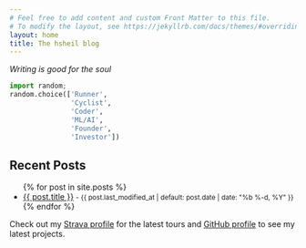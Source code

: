 ```yaml
---
# Feel free to add content and custom Front Matter to this file.
# To modify the layout, see https://jekyllrb.com/docs/themes/#overriding-theme-defaults
layout: home
title: The hsheil blog
---
```


_Writing is good for the soul_

```python
import random; 
random.choice(['Runner',
               'Cyclist',
               'Coder',
               'ML/AI',
               'Founder',
               'Investor'])
```


## Recent Posts

<ul>
  {% for post in site.posts %}
    <li>
      <a href="{{ post.url }}">{{ post.title }}</a>
      <small> - {{ post.last_modified_at | default: post.date | date: "%b %-d, %Y" }}</small>
    </li>
  {% endfor %}
</ul>

Check out my [Strava profile](https://www.strava.com/athletes/1871302) for the latest tours and [GitHub profile](https://github.com/hsheil) to see my latest projects.

